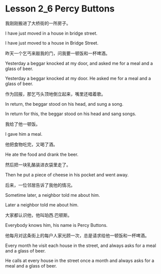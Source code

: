 # Lesson 2_6 Percy Buttons

我刚刚搬进了大桥街的一所房子。

I have just moved in a house in bridge street.

I have just moved to a house in Bridge Street.



昨天一个乞丐来敲我的门，问我要一顿饭和一杯啤酒。

Yesterday a beggar knocked at my door, and asked me for a meal and a glass of beer.

Yesterday a beggar knocked at my door. He asked me for a meal and a glass of beer.



作为回报，那乞丐头顶地倒立起来，嘴里还唱着歌。

In return, the beggar stood on his head, and sung a song.

In return for this, the beggar stood on his head and sang songs.



我给了他一顿饭。

I gave him a meal.



他把食物吃完，又喝了酒。

He ate the food and drank the beer.



然后把一块乳酪装进衣袋里走了。

Then he put a piece of cheese in his pocket and went away.



后来，一位邻居告诉了我他的情况。

Sometime later, a neighbor told me about him.

Later a neighbor told me about him.



大家都认识他，他叫珀西.巴顿斯。

Everybody knows him, his name is Percy Buttons.



他每月对这条街上的每户人家光顾一次，总是请求给他一顿饭和一杯啤酒。

Every month he visit each house in the street, and always asks for a meal and a glass of beer.

He calls at every house in the street once a month and always asks for a meal and a glass of beer.